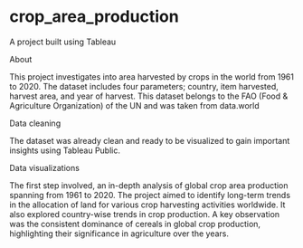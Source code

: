 # crop_area_production
A project built using Tableau

About

This project investigates into area harvested by crops in the world from 1961 to 2020. The dataset includes four parameters; country, item harvested, harvest area, and year of harvest. This dataset belongs to the FAO (Food & Agriculture Organization) of the UN and was taken from data.world

Data cleaning

The dataset was already clean and ready to be visualized to gain important insights using Tableau Public.

Data visualizations

The first step involved, an in-depth analysis of global crop area production spanning from 1961 to 2020. The project aimed to identify long-term trends in the allocation of land for various crop harvesting activities worldwide. It also explored country-wise trends in crop production. A key observation was the consistent dominance of cereals in global crop production, highlighting their significance in agriculture over the years.
